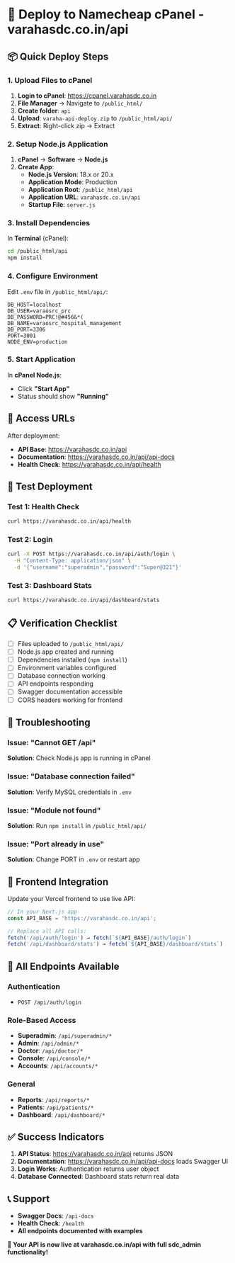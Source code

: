 # 🚀 Deploy to Namecheap cPanel - varahasdc.co.in/api

## 📦 Quick Deploy Steps

### 1. Upload Files to cPanel
1. **Login to cPanel**: https://cpanel.varahasdc.co.in
2. **File Manager** → Navigate to `/public_html/`
3. **Create folder**: `api`
4. **Upload**: `varaha-api-deploy.zip` to `/public_html/api/`
5. **Extract**: Right-click zip → Extract

### 2. Setup Node.js Application
1. **cPanel** → **Software** → **Node.js**
2. **Create App**:
   - **Node.js Version**: 18.x or 20.x
   - **Application Mode**: Production
   - **Application Root**: `/public_html/api`
   - **Application URL**: `varahasdc.co.in/api`
   - **Startup File**: `server.js`

### 3. Install Dependencies
In **Terminal** (cPanel):
```bash
cd /public_html/api
npm install
```

### 4. Configure Environment
Edit `.env` file in `/public_html/api/`:
```env
DB_HOST=localhost
DB_USER=varaosrc_prc
DB_PASSWORD=PRC!@#456&*(
DB_NAME=varaosrc_hospital_management
DB_PORT=3306
PORT=3001
NODE_ENV=production
```

### 5. Start Application
In **cPanel Node.js**:
- Click **"Start App"**
- Status should show **"Running"**

## 🔗 Access URLs

After deployment:
- **API Base**: https://varahasdc.co.in/api
- **Documentation**: https://varahasdc.co.in/api/api-docs
- **Health Check**: https://varahasdc.co.in/api/health

## 🧪 Test Deployment

### Test 1: Health Check
```bash
curl https://varahasdc.co.in/api/health
```

### Test 2: Login
```bash
curl -X POST https://varahasdc.co.in/api/auth/login \
  -H "Content-Type: application/json" \
  -d '{"username":"superadmin","password":"Super@321"}'
```

### Test 3: Dashboard Stats
```bash
curl https://varahasdc.co.in/api/dashboard/stats
```

## 📋 Verification Checklist

- [ ] Files uploaded to `/public_html/api/`
- [ ] Node.js app created and running
- [ ] Dependencies installed (`npm install`)
- [ ] Environment variables configured
- [ ] Database connection working
- [ ] API endpoints responding
- [ ] Swagger documentation accessible
- [ ] CORS headers working for frontend

## 🔧 Troubleshooting

### Issue: "Cannot GET /api"
**Solution**: Check Node.js app is running in cPanel

### Issue: "Database connection failed"
**Solution**: Verify MySQL credentials in `.env`

### Issue: "Module not found"
**Solution**: Run `npm install` in `/public_html/api/`

### Issue: "Port already in use"
**Solution**: Change PORT in `.env` or restart app

## 📱 Frontend Integration

Update your Vercel frontend to use live API:

```javascript
// In your Next.js app
const API_BASE = 'https://varahasdc.co.in/api';

// Replace all API calls:
fetch('/api/auth/login') → fetch(`${API_BASE}/auth/login`)
fetch('/api/dashboard/stats') → fetch(`${API_BASE}/dashboard/stats`)
```

## 🎯 All Endpoints Available

### Authentication
- `POST /api/auth/login`

### Role-Based Access
- **Superadmin**: `/api/superadmin/*`
- **Admin**: `/api/admin/*`
- **Doctor**: `/api/doctor/*`
- **Console**: `/api/console/*`
- **Accounts**: `/api/accounts/*`

### General
- **Reports**: `/api/reports/*`
- **Patients**: `/api/patients/*`
- **Dashboard**: `/api/dashboard/*`

## ✅ Success Indicators

1. **API Status**: https://varahasdc.co.in/api returns JSON
2. **Documentation**: https://varahasdc.co.in/api/api-docs loads Swagger UI
3. **Login Works**: Authentication returns user object
4. **Database Connected**: Dashboard stats return real data

## 📞 Support

- **Swagger Docs**: `/api-docs`
- **Health Check**: `/health`
- **All endpoints documented with examples**

**🎉 Your API is now live at varahasdc.co.in/api with full sdc_admin functionality!**